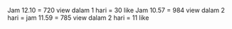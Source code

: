 Jam 12.10 = 720 view dalam 1 hari = 30 like 
Jam 10.57 = 984 view dalam 2 hari = 
jam 11.59 = 785 view dalam 2 hari = 11 like
